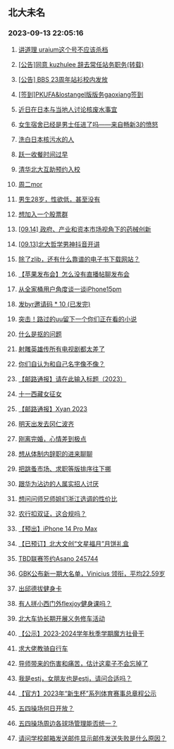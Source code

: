 ## 北大未名 
### 2023-09-13 22:05:16

1. [讲道理 uraium这个号不应该杀档](https://bbs.pku.edu.cn/v2/post-read.php?bid=1&threadid=18636087)

2. [[公告]同意 kuzhulee 辞去常任站务职务(转载)](https://bbs.pku.edu.cn/v2/post-read.php?bid=1&threadid=18640644)

3. [[公告] BBS 23周年站衫校内发放](https://bbs.pku.edu.cn/v2/post-read.php?bid=162&threadid=18641430)

4. [[签到]PKUFA&lostangel版版务gaoxiang签到](https://bbs.pku.edu.cn/v2/post-read.php?bid=740&threadid=18644269)

5. [近日在日本与当地人讨论核废水事宜](https://bbs.pku.edu.cn/v2/post-read.php?bid=155&threadid=18625724)

6. [女生宿舍已经是男士任进了吗——来自畅新3的愤怒](https://bbs.pku.edu.cn/v2/post-read.php?bid=1431&threadid=18643152)

7. [洗白日本核污水的人](https://bbs.pku.edu.cn/v2/post-read.php?bid=155&threadid=18627385)

8. [跃一收餐时间过早](https://bbs.pku.edu.cn/v2/post-read.php?bid=138&threadid=18643326)

9. [清华北大互助预约入校](https://bbs.pku.edu.cn/v2/post-read.php?bid=104&threadid=18617367)

10. [周二mor](https://bbs.pku.edu.cn/v2/post-read.php?bid=468&threadid=18642709)

11. [男生28岁，性欲低，甚至没有](https://bbs.pku.edu.cn/v2/post-read.php?bid=244&threadid=18550109)

12. [想加入一个股票群](https://bbs.pku.edu.cn/v2/post-read.php?bid=249&threadid=18608816)

13. [[09.14] 政府、产业和资本市场视角下的药械创新](https://bbs.pku.edu.cn/v2/post-read.php?bid=342&threadid=18644455)

14. [[09.13]北大哲学男神抖音开讲](https://bbs.pku.edu.cn/v2/post-read.php?bid=342&threadid=18644109)

15. [除了zlib，还有什么靠谱的电子书下载网站？](https://bbs.pku.edu.cn/v2/post-read.php?bid=209&threadid=18643952)

16. [【苹果发布会】怎么没有直播帖聊发布会](https://bbs.pku.edu.cn/v2/post-read.php?bid=488&threadid=18643549)

17. [从全家桶用户角度谈一谈iPhone15pm](https://bbs.pku.edu.cn/v2/post-read.php?bid=488&threadid=18644095)

18. [发byr邀请码 * 10 (已发完)](https://bbs.pku.edu.cn/v2/post-read.php?bid=209&threadid=18641353)

19. [突击！路过的uu留下一个你们正在看的小说](https://bbs.pku.edu.cn/v2/post-read.php?bid=1064&threadid=18516302)

20. [什么是抠的问题](https://bbs.pku.edu.cn/v2/post-read.php?bid=251&threadid=18643817)

21. [射雕英雄传所有电视剧都太差了](https://bbs.pku.edu.cn/v2/post-read.php?bid=18&threadid=18057849)

22. [你们自认为和自己名字像不像？](https://bbs.pku.edu.cn/v2/post-read.php?bid=338&threadid=18642916)

23. [【邮路通报】请在此输入标题（2023）](https://bbs.pku.edu.cn/v2/post-read.php?bid=1367&threadid=18479885)

24. [十一西藏女征女](https://bbs.pku.edu.cn/v2/post-read.php?bid=94&threadid=18631574)

25. [【邮路通报】Xyan 2023](https://bbs.pku.edu.cn/v2/post-read.php?bid=1367&threadid=18464517)

26. [明天出发去冈仁波齐](https://bbs.pku.edu.cn/v2/post-read.php?bid=94&threadid=18639275)

27. [刚离完婚，心情差到极点](https://bbs.pku.edu.cn/v2/post-read.php?bid=176&threadid=18643372)

28. [想从体制内辞职的进来聊聊](https://bbs.pku.edu.cn/v2/post-read.php?bid=414&threadid=18396213)

29. [把跳蚤市场、求职等版排序往下挪](https://bbs.pku.edu.cn/v2/post-read.php?bid=103&threadid=18644308)

30. [跟华为沾边的人属实招人讨厌](https://bbs.pku.edu.cn/v2/post-read.php?bid=414&threadid=18643914)

31. [想问问师兄师姐们浙江选调的性价比](https://bbs.pku.edu.cn/v2/post-read.php?bid=99&threadid=18642838)

32. [农行扣双证，这合规吗？](https://bbs.pku.edu.cn/v2/post-read.php?bid=99&threadid=18643984)

33. [【预出】iPhone 14 Pro Max](https://bbs.pku.edu.cn/v2/post-read.php?bid=71&threadid=18643981)

34. [【已预订】北大文创“文星福月”月饼礼盒](https://bbs.pku.edu.cn/v2/post-read.php?bid=71&threadid=18643895)

35. [TBD联赛签约Asano 245744](https://bbs.pku.edu.cn/v2/post-read.php?bid=519&threadid=18643957)

36. [GBK公布新一期大名单，Vinicius 领衔，平均22.59岁](https://bbs.pku.edu.cn/v2/post-read.php?bid=519&threadid=18642901)

37. [出邱德拔健身卡](https://bbs.pku.edu.cn/v2/post-read.php?bid=219&threadid=18642295)

38. [有人拼小西门外flexjoy健身课吗？](https://bbs.pku.edu.cn/v2/post-read.php?bid=219&threadid=18641278)

39. [北大车协长期开展义务修车活动](https://bbs.pku.edu.cn/v2/post-read.php?bid=193&threadid=4869)

40. [【公示】2023-2024学年秋季学期魔方社骨干](https://bbs.pku.edu.cn/v2/post-read.php?bid=1274&threadid=18644421)

41. [求大佬教骑自行车](https://bbs.pku.edu.cn/v2/post-read.php?bid=193&threadid=18638531)

42. [导师带来的伤害和痛苦，估计这辈子不会忘掉了](https://bbs.pku.edu.cn/v2/post-read.php?bid=690&threadid=18305306)

43. [我是estj，女朋友也是estj，请问合适吗？](https://bbs.pku.edu.cn/v2/post-read.php?bid=690&threadid=18644111)

44. [【官方】2023年“新生杯”系列体育赛事总章程公示](https://bbs.pku.edu.cn/v2/post-read.php?bid=1405&threadid=18644294)

45. [五四操场何日开放？](https://bbs.pku.edu.cn/v2/post-read.php?bid=438&threadid=18636875)

46. [五四操场周边各球场管理能否统一？](https://bbs.pku.edu.cn/v2/post-read.php?bid=438&threadid=18644500)

47. [请问学校邮箱发送邮件显示邮件发送失败是什么原因？](https://bbs.pku.edu.cn/v2/post-read.php?bid=668&threadid=18644531)

